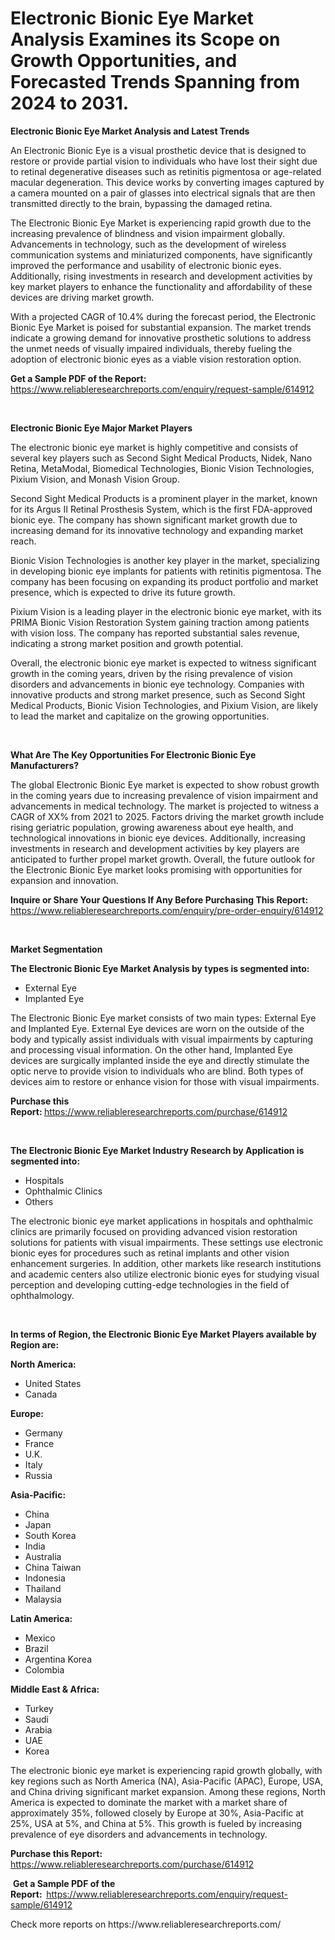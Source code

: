 <p><h1>Electronic Bionic Eye Market Analysis Examines its Scope on Growth Opportunities, and Forecasted Trends Spanning from 2024 to 2031.</h1></p><p><strong>Electronic Bionic Eye Market Analysis and Latest Trends</strong></p>
<p><p>An Electronic Bionic Eye is a visual prosthetic device that is designed to restore or provide partial vision to individuals who have lost their sight due to retinal degenerative diseases such as retinitis pigmentosa or age-related macular degeneration. This device works by converting images captured by a camera mounted on a pair of glasses into electrical signals that are then transmitted directly to the brain, bypassing the damaged retina.</p><p>The Electronic Bionic Eye Market is experiencing rapid growth due to the increasing prevalence of blindness and vision impairment globally. Advancements in technology, such as the development of wireless communication systems and miniaturized components, have significantly improved the performance and usability of electronic bionic eyes. Additionally, rising investments in research and development activities by key market players to enhance the functionality and affordability of these devices are driving market growth.</p><p>With a projected CAGR of 10.4% during the forecast period, the Electronic Bionic Eye Market is poised for substantial expansion. The market trends indicate a growing demand for innovative prosthetic solutions to address the unmet needs of visually impaired individuals, thereby fueling the adoption of electronic bionic eyes as a viable vision restoration option.</p></p>
<p><strong>Get a Sample PDF of the Report:&nbsp;</strong> <a href="https://www.reliableresearchreports.com/enquiry/request-sample/614912">https://www.reliableresearchreports.com/enquiry/request-sample/614912</a></p>
<p>&nbsp;</p>
<p><strong>Electronic Bionic Eye Major Market Players</strong></p>
<p><p>The electronic bionic eye market is highly competitive and consists of several key players such as Second Sight Medical Products, Nidek, Nano Retina, MetaModal, Biomedical Technologies, Bionic Vision Technologies, Pixium Vision, and Monash Vision Group.</p><p>Second Sight Medical Products is a prominent player in the market, known for its Argus II Retinal Prosthesis System, which is the first FDA-approved bionic eye. The company has shown significant market growth due to increasing demand for its innovative technology and expanding market reach.</p><p>Bionic Vision Technologies is another key player in the market, specializing in developing bionic eye implants for patients with retinitis pigmentosa. The company has been focusing on expanding its product portfolio and market presence, which is expected to drive its future growth.</p><p>Pixium Vision is a leading player in the electronic bionic eye market, with its PRIMA Bionic Vision Restoration System gaining traction among patients with vision loss. The company has reported substantial sales revenue, indicating a strong market position and growth potential.</p><p>Overall, the electronic bionic eye market is expected to witness significant growth in the coming years, driven by the rising prevalence of vision disorders and advancements in bionic eye technology. Companies with innovative products and strong market presence, such as Second Sight Medical Products, Bionic Vision Technologies, and Pixium Vision, are likely to lead the market and capitalize on the growing opportunities.</p></p>
<p>&nbsp;</p>
<p><strong>What Are The Key Opportunities For Electronic Bionic Eye Manufacturers?</strong></p>
<p><p>The global Electronic Bionic Eye market is expected to show robust growth in the coming years due to increasing prevalence of vision impairment and advancements in medical technology. The market is projected to witness a CAGR of XX% from 2021 to 2025. Factors driving the market growth include rising geriatric population, growing awareness about eye health, and technological innovations in bionic eye devices. Additionally, increasing investments in research and development activities by key players are anticipated to further propel market growth. Overall, the future outlook for the Electronic Bionic Eye market looks promising with opportunities for expansion and innovation.</p></p>
<p><strong>Inquire or Share Your Questions If Any Before Purchasing This Report:</strong> <a href="https://www.reliableresearchreports.com/enquiry/pre-order-enquiry/614912">https://www.reliableresearchreports.com/enquiry/pre-order-enquiry/614912</a></p>
<p>&nbsp;</p>
<p><strong>Market Segmentation</strong></p>
<p><strong>The Electronic Bionic Eye Market Analysis by types is segmented into:</strong></p>
<p><ul><li>External Eye</li><li>Implanted Eye</li></ul></p>
<p><p>The Electronic Bionic Eye market consists of two main types: External Eye and Implanted Eye. External Eye devices are worn on the outside of the body and typically assist individuals with visual impairments by capturing and processing visual information. On the other hand, Implanted Eye devices are surgically implanted inside the eye and directly stimulate the optic nerve to provide vision to individuals who are blind. Both types of devices aim to restore or enhance vision for those with visual impairments.</p></p>
<p><strong>Purchase this Report:&nbsp;</strong><a href="https://www.reliableresearchreports.com/purchase/614912">https://www.reliableresearchreports.com/purchase/614912</a></p>
<p>&nbsp;</p>
<p><strong>The Electronic Bionic Eye Market Industry Research by Application is segmented into:</strong></p>
<p><ul><li>Hospitals</li><li>Ophthalmic Clinics</li><li>Others</li></ul></p>
<p><p>The electronic bionic eye market applications in hospitals and ophthalmic clinics are primarily focused on providing advanced vision restoration solutions for patients with visual impairments. These settings use electronic bionic eyes for procedures such as retinal implants and other vision enhancement surgeries. In addition, other markets like research institutions and academic centers also utilize electronic bionic eyes for studying visual perception and developing cutting-edge technologies in the field of ophthalmology.</p></p>
<p>&nbsp;</p>
<p><strong>In terms of Region, the Electronic Bionic Eye Market Players available by Region are:</strong></p>
<p>
    <p> <strong> North America: </strong>
        <ul>
            <li>United States</li>
            <li>Canada</li>
        </ul>
        </p> 
    <p> <strong> Europe: </strong>
        <ul>
            <li>Germany</li>
            <li>France</li>
            <li>U.K.</li>
            <li>Italy</li>
            <li>Russia</li>
        </ul>
        </p> 
    <p> <strong> Asia-Pacific: </strong>
        <ul>
            <li>China</li>
            <li>Japan</li>
            <li>South Korea</li>
            <li>India</li>
            <li>Australia</li>
            <li>China Taiwan</li>
            <li>Indonesia</li>
            <li>Thailand</li>
            <li>Malaysia</li>
        </ul>
        </p> 
    <p> <strong> Latin America: </strong>
        <ul>
            <li>Mexico</li>
            <li>Brazil</li>
            <li>Argentina Korea</li>
            <li>Colombia</li>
        </ul>
        </p> 
    <p> <strong> Middle East & Africa: </strong>
        <ul>
            <li>Turkey</li>
            <li>Saudi</li>
            <li>Arabia</li>
            <li>UAE</li>
            <li>Korea</li>
        </ul>
    </p>
    </p>
<p><p>The electronic bionic eye market is experiencing rapid growth globally, with key regions such as North America (NA), Asia-Pacific (APAC), Europe, USA, and China driving significant market expansion. Among these regions, North America is expected to dominate the market with a market share of approximately 35%, followed closely by Europe at 30%, Asia-Pacific at 25%, USA at 5%, and China at 5%. This growth is fueled by increasing prevalence of eye disorders and advancements in technology.</p></p>
<p><strong>Purchase this Report: </strong><a href="https://www.reliableresearchreports.com/purchase/614912">https://www.reliableresearchreports.com/purchase/614912</a></p>
<p>&nbsp;<strong>Get a Sample PDF of the Report:&nbsp;&nbsp;</strong><a href="https://www.reliableresearchreports.com/enquiry/request-sample/614912">https://www.reliableresearchreports.com/enquiry/request-sample/614912</a></p>
<p><strong></strong></p>
<p>Check more reports on https://www.reliableresearchreports.com/</p>